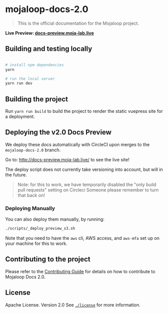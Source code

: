 # mojaloop-docs-2.0

> This is the official documentation for the Mojaloop project.

__Live Preview: [docs-preview.moja-lab.live](http://docs-preview.moja-lab.live/)__


## Building and testing locally

```bash

# install npm dependencies
yarn 

# run the local server
yarn run dev
```

## Building the project
Run `yarn run build` to build the project to render the static vuepress site for a deployment.

## Deploying the v2.0 Docs Preview

We deploy these docs automatically with CircleCI upon merges to the `mojaloop-docs-2.0` branch.

Go to: http://docs-preview.moja-lab.live/ to see the live site!

The deploy script does not currently take versioning into account, but will in the future.

> Note: for this to work, we have temporarily disabled the "only build pull requests" setting on Circleci
> Someone please remember to turn that back on!

### Deploying Manually

You can also deploy them manually, by running:
```bash
./scripts/_deploy_preview_s3.sh
``` 

Note that you need to have the `aws` cli, AWS access, and `aws-mfa` set up on your machine for this to work.

## Contributing to the project
Please refer to the [Contributing Guide](./contributing-guide.md) for details on how to contribute to Mojaloop Docs 2.0.

## License

Apache License. Version 2.0
See [`./license`](./LICENSE.md) for more information.